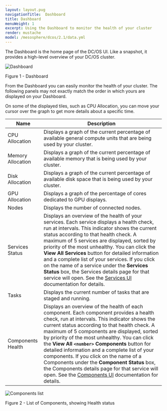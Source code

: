 ```yaml
---
layout: layout.pug
navigationTitle:  Dashboard
title: Dashboard
menuWeight: 1
excerpt: Using the Dashboard to monitor the health of your cluster
render: mustache
model: /mesosphere/dcos/2.1/data.yml
---
```

The Dashboard is the home page of the DC/OS UI. Like a snapshot, it provides a high-level overview of your DC/OS cluster. 

![Dashboard](/mesosphere/dcos/2.1/img/GUI-Dashboard.png)

Figure 1 - Dashboard


From the Dashboard you can easily monitor the health of your cluster. The following panels may not exactly match the order in which yours are displayed on your Dashboard.

On some of the displayed tiles, such as CPU Allocation, you can move your cursor over the graph to get more details about a specific time.

| Name | Description |
|-----|-----|
| CPU Allocation |Displays a graph of the current percentage of available general compute units that are being used by your cluster.|
| Memory Allocation | Displays a graph of the current percentage of available memory that is being used by your cluster.|
| Disk Allocation | Displays a graph of the current percentage of available disk space that is being used by your cluster. |
| GPU Allocation | Displays a graph of the percentage of cores dedicated to GPU displays. |
| Nodes | Displays the number of connected nodes. |
| Services Status | Displays an overview of the health of your services. Each service displays a health check, run at intervals. This indicator shows the current status according to that health check. A maximum of 5 services are displayed, sorted by priority of the most unhealthy. You can click the **View All Services** button for detailed information and a complete list of your services. If you click on the name of a service under the **Services Status** box, the Services details page for that service will open. See the [Services UI](/mesosphere/dcos/2.1/gui/services/) documentation for details.|
| Tasks | Displays the current number of tasks that are staged and running. |
| Components Health | Displays an overview of the health of each component. Each component provides a health check, run at intervals. This indicator shows the current status according to that health check. A maximum of 5 components are displayed, sorted by priority of the most unhealthy. You can click the **View All `<number>` Components** button for detailed information and a complete list of your components. If you click on the name of a Components under the **Component Status** box, the Components details page for that service will open. See the [Components UI](/mesosphere/dcos/2.1/gui/components/) documentation for details. |

![Components list](/mesosphere/dcos/2.1/img/GUI-Components-Main_View.png)

Figure 2 - List of Components, showing Health status

